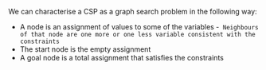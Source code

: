 We can characterise a CSP as a graph search problem in the following way:
- A node is an assignment of values to some of the variables
-` Neighbours of that node are one more or one less variable consistent with the constraints`
- The start node is the empty assignment
- A goal node is a total assignment that satisfies the constraints